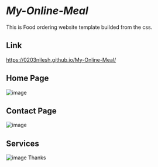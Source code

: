 # ***My-Online-Meal***
This is Food ordering website template builded from the css. 
## Link
https://0203nilesh.github.io/My-Online-Meal/
## Home Page
![image](https://github.com/0203nilesh/My-Online-Meal/assets/95562518/83f9f24f-1cfc-4b33-8e1c-7d63f349f8e9)
## Contact Page
![image](https://github.com/0203nilesh/My-Online-Meal/assets/95562518/9fac14bc-07e8-47a2-9637-099981d04f2c)

## Services
![image](https://github.com/0203nilesh/My-Online-Meal/assets/95562518/10defacf-bb2d-411d-8d36-220b0d24ec20)
Thanks

